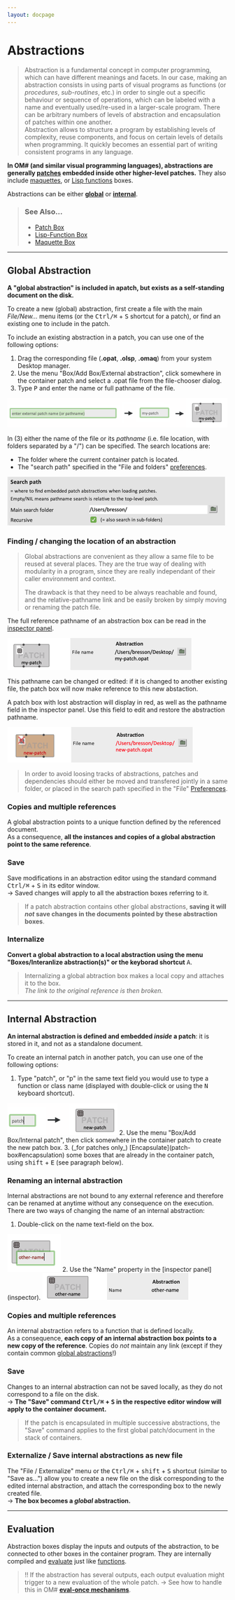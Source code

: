```yaml
---
layout: docpage
---
```


# Abstractions

> Abstraction is a fundamental concept in computer programming, which can have different meanings and facets. In our case, making an abstraction consists in using parts of visual programs as functions (or _procedures_, _sub-routines_, etc.) in order to single out a specific behaviour or sequence of operations, which can be labeled with a name and eventually used/re-used in a larger-scale program. 
There can be arbitrary numbers of levels of abstraction and encapsulation of patches within one another.     
Abstraction allows to structure a program by establishing levels of complexity, reuse components, and focus on certain levels of details when programming.
It quickly becomes an essential part of writing consistent programs in any language.

**In OM# (and similar visual programming languages), abstractions are generally [patches](patch-box) embedded inside other higher-level patches.**
They also include [maquettes](maquette-box), or [Lisp functions](lispfun-box) boxes.

Abstractions can be either **[global](#global-abstraction)** or **[internal](#internal-abstraction)**.

> ### See Also...
> - [Patch Box](patch-box)
> - [Lisp-Function Box](lispfun-box)
> - [Maquette Box](maquette-box)


------

## Global Abstraction

**A "global abstraction" is included in apatch, but exists as a self-standing document on the disk.**

To create a new (global) abstraction, first create a file with the main _File/New..._ menu items (or the <kbd>Ctrl/⌘</kbd> + <kbd>S</kbd> shortcut for a patch), or find an existing one to include in the patch.

To include an existing abstraction in a patch, you can use one of the following options:

1. Drag the corresponding file (**.opat**, **.olsp**, **.omaq**) from your system Desktop manager.
2. Use the menu "Box/Add Box/External abstraction", click somewhere in the container patch and select a .opat file from the file-chooser dialog. 
3. Type <kbd>P</kbd> and enter the name or full pathname of the file.

<img src="./images/create-abs-patch-box.png"> 

In (3) either the name of the file or its _pathname_ (i.e. file location, with folders separated by a "/") can be specified. The search locations are:

- The folder where the current container patch is located.
- The "search path" specified in the "File and folders" [preferences](preferences).

<img src="./images/preferences-search-path.png"> 

### Finding / changing the location of an abstraction

> Global abstractions are convenient as they allow a same file to be reused at several places. They are the true way of dealing with modularity in a program, since they are really independant of their caller environment and context.
>
> The drawback is that they need to be always reachable and found, and the relative-pathname link and be easily broken by simply moving or renaming the patch file.

The full reference pathname of an abstraction box can be read in the [inspector panel](inspector).

<img src="./images/abs-pathname.png"> 

This pathname can be changed or edited: if it is changed to another existing file, the patch box will now make reference to this new abstaction.

A patch box with lost abstraction will display in red, as well as the pathname field in the inspector panel. Use this field to edit and restore the abstraction pathname.

<img src="./images/abs-lost.png"> 

> In order to avoid loosing tracks of abstractions, patches and dependencies should either be moved and transfered jointly in a same folder, or placed in the search path specified in the "File" [Preferences](preferences).


### Copies and multiple references

A global abstraction points to a unique function defined by the referenced document.    
As a consequence, **all the instances and copies of a global abstraction point to the same reference**.

### Save

Save modifications in an abstraction editor using the standard command <kbd>Ctrl/⌘</kbd> + <kbd>S</kbd> in its editor window.   
&rarr; Saved changes will apply to all the abstraction boxes referring to it.

> If a patch abstraction contains other global abstractions, **saving it will _not_ save changes in the documents pointed by these abstraction boxes**.

### Internalize

**Convert a global abstraction to a local abstraction using the menu "Boxes/Interanlize abstraction(s)" or the keyborad shortcut** <kbd>A</kbd>.

> Internalizing a global abtraction box makes a local copy and attaches it to the box.    
_The link to the original reference is then broken._



------

## Internal Abstraction

**An internal abstraction is defined and embedded _inside_ a patch**: it is stored in it, and not as a standalone document. 

To create an internal patch in another patch, you can use one of the following options:

1. Type "patch", or "p" in the same text field you would use to type a function or class name (displayed with double-click or using the <kbd>N</kbd> keyboard shortcut).     
<img src="images/new-internal-patch.png"> 
2. Use the menu "Box/Add Box/Internal patch", then click somewhere in the container patch to create the new patch box.
3. (_for patches only_) [Encapsulate](patch-box#encapsulation) some boxes that are already in the container patch, using <kbd>shift</kbd> + <kbd>E</kbd> (see paragraph below).
     


### Renaming an internal abstraction

Internal abstractions are not bound to any external reference and therefore can be renamed at anytime without any consequence on the execution.    
There are two ways of changing the name of an internal abstraction:
1. Double-click on the name text-field on the box.     
<img src="images/patch-box-rename.png"> 
2. Use the "Name" property in the [inspector panel](inspector).     
<img src="images/patch-box-name.png">

### Copies and multiple references

An internal abstraction refers to a function that is defined locally.   
As a consequence, **each copy of an internal abstraction box points to a new copy of the reference**. 
Copies do _not_ maintain any link (except if they contain common [global abstractions](#global-abstraction)!)

### Save

Changes to an internal abstraction can not be saved locally, as they do not correspond to a file on the disk.    
&rarr; **The "Save" command <kbd>Ctrl/⌘</kbd> + <kbd>S</kbd> in the respective editor window will apply to the container document.** 

> If the patch is encapsulated in multiple successive abstractions, the "Save" command applies to the first global patch/document in the stack of containers. 

### Externalize / Save internal abstractions as new file

The "File / Externalize" menu or the <kbd>Ctrl/⌘</kbd> + <kbd>shift</kbd> + <kbd>S</kbd> shortcut (similar to "Save as...") allow you to create a new file on the disk corresponding to the edited internal abstraction, and attach the corresponding box to the newly created file.   
&rarr; **The box becomes a _global_ abstraction.**


------

## Evaluation

Abstraction boxes display the inputs and outputs of the abstraction, to be connected to other boxes in the container program. 
They are internally compiled and [evaluate](eval) just like [functions](function-box). 

> !! If the abstraction has several outputs, each output evaluation might trigger to a new evaluation of the whole patch. 
&rarr; See how to handle this in OM# **[eval-once mechanisms](eval-once)**.





